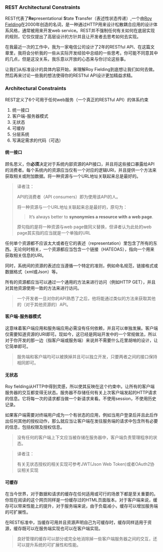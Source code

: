 ### REST Architectural Constraints

REST代表了**Re**presentational **S**tate **T**ransfer（表述性状态传递）,一个由[Roy Fielding](https://en.wikipedia.org/wiki/Roy_Fielding)在2000年创造的名词，是一种通过HTTP用来设计松散耦合应用的设计体系风格，通常被用来开发web service。REST并不强制任何有关如何在底层实现的规则，它仅仅提出了高层设计的方针并且让开发者去思考如何去实现。

在我最近一次的工作中，我为一家电信公司设计了2年的RESTful API、在这篇文章里，我将会分析我的一些从实际开发经验中总结的一些思考。你可能不同意其中的几点，但是这没关系，我乐意以开放的心态来与你讨论这些事。

让我们从标准设计的具体内容开始，来理解Roy Fielding到底想让我们如何去做。然后再来讨论一些我的想法使得你的RESTful API设计更加精益求精。

### Architectural Constraints

REST定义了6个可用于任何web服务（一个真正的RESTful API）的体系约束

1. 统一接口
2. 客户端-服务器模式
3. 无状态
4. 可缓存
5. 分层系统
6. 写满足需求的代码（可选）

#### 统一接口

顾名思义，你**必须**决定对于系统内部资源的API接口，并且将这些接口暴露给API的消费者。每个系统内的资源应当仅有一个对应的逻辑URI，并且提供一个方法来获取相关或附加数据。将一种资源与一个URL地址关联起来总是最好的。

> 译者注：
>
> API的消费者（API consumers）即为使用该API的人。
>
> 将一种资源与一个URL地址关联起来总是最好的，原句为：
>
> > It’s always better to **synonymies a resource with a web page**.
>
> 原句指的是将一种资源与web page做同义替换，但译者认为此处的web page其实指的应当就是一个单独的URL

任何单个资源都不应该太大或者在它的表述（representation）里包含了所有的东西。无论何时相关，一个资源都应当包含一个链接（HATEOAS），指向一个用来获取相关信息的URI。

同时，系统间的资源的表述应当遵循一个特定的准则，例如命名规范，链接格式或数据格式（xml或Json）等。

所有的资源都应当可以通过一个通用的方法来进行访问（例如HTTP GET），并且对其他资源使用一致的方法来进行访问。

> 一个开发者一旦对你的API熟悉了之后，他将能通过类似的方法来获取其他的（对于其他资源的）API。

#### 客户端-服务器模式

这意味着客户端应用和服务端应用必需没有任何依赖，并且可以单独发展。客户端仅需要知道资源的URI即可。现如今，这已经是网站开发中的一个常规做法，所以对于你开发的那一边（指客户端或服务端）来说并不需要什么花里胡哨的设计，让它简单即可。

> 服务端和客户端均可以被换掉并且可以独立开发，只要两者之间的接口保持相同即可。

#### 无状态

Roy fielding从HTTP中得到灵感，所以使其反映在这个约束中。让所有的客户端服务器的交互都变得无状态。服务器不存储任何有关上次客户端发起的HTTP请求的信息。它将每一次的请求都当做一个新请求来看。不使用session，不使用历史记录。

如果客户端需要对终端用户成为一个有状态的应用，例如当用户登录后并且此后作出任何其他的授权动作，那么就应当让客户端在发往服务端的请求中包含所有必要的信息，包括权限及授权信息。

> 没有任何的客户端上下文应当被存储在服务器中，客户端负责管理程序的状态。

> 译者注：
>
> 有关无状态授权的相关实现可参考JWT(Json Web Token)或者OAuth2协议相关实现

#### 可缓存

在当今世界，对于数据和请求的缓存在任何适用或可行的场景下都是至关重要的。你现在阅读的这个网页同样是一份缓存过的HTML页面版本。对于客户端来说，缓存可以带来性能上的提升，对于服务端来说，由于负载减小，缓存可以增加服务端的可扩展性。

在REST标准中，当缓存可用并且资源声明自己为可缓存时，缓存同样适用于资源，缓存既可以在服务端实现也可以在客户端实现。

> 良好管理的缓存可以部分或完全地消除掉一些客户端服务器之间的交互，还可以提升系统的可扩展性和性能。

